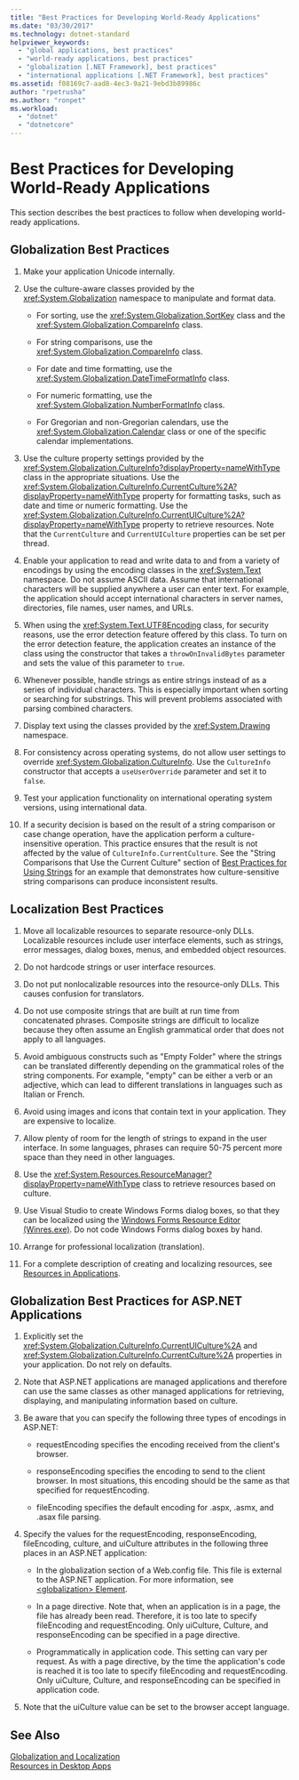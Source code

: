 ```yaml
---
title: "Best Practices for Developing World-Ready Applications"
ms.date: "03/30/2017"
ms.technology: dotnet-standard
helpviewer_keywords: 
  - "global applications, best practices"
  - "world-ready applications, best practices"
  - "globalization [.NET Framework], best practices"
  - "international applications [.NET Framework], best practices"
ms.assetid: f08169c7-aad8-4ec3-9a21-9ebd3b89986c
author: "rpetrusha"
ms.author: "ronpet"
ms.workload: 
  - "dotnet"
  - "dotnetcore"
---
```

# Best Practices for Developing World-Ready Applications
This section describes the best practices to follow when developing world-ready applications.  
  
## Globalization Best Practices  
  
1.  Make your application Unicode internally.  
  
2.  Use the culture-aware classes provided by the <xref:System.Globalization> namespace to manipulate and format data.  
  
    -   For sorting, use the <xref:System.Globalization.SortKey> class and the <xref:System.Globalization.CompareInfo> class.  
  
    -   For string comparisons, use the <xref:System.Globalization.CompareInfo> class.  
  
    -   For date and time formatting, use the <xref:System.Globalization.DateTimeFormatInfo> class.  
  
    -   For numeric formatting, use the <xref:System.Globalization.NumberFormatInfo> class.  
  
    -   For Gregorian and non-Gregorian calendars, use the <xref:System.Globalization.Calendar> class or one of the specific calendar implementations.  
  
3.  Use the culture property settings provided by the <xref:System.Globalization.CultureInfo?displayProperty=nameWithType> class in the appropriate situations. Use the <xref:System.Globalization.CultureInfo.CurrentCulture%2A?displayProperty=nameWithType> property for formatting tasks, such as date and time or numeric formatting. Use the <xref:System.Globalization.CultureInfo.CurrentUICulture%2A?displayProperty=nameWithType> property to retrieve resources. Note that the `CurrentCulture` and `CurrentUICulture` properties can be set per thread.  
  
4.  Enable your application to read and write data to and from a variety of encodings by using the encoding classes in the <xref:System.Text> namespace. Do not assume ASCII data. Assume that international characters will be supplied anywhere a user can enter text. For example, the application should accept international characters in server names, directories, file names, user names, and URLs.  
  
5.  When using the <xref:System.Text.UTF8Encoding> class, for security reasons, use the error detection feature offered by this class. To turn on the error detection feature, the application creates an instance of the class using the constructor that takes a `throwOnInvalidBytes` parameter and sets the value of this parameter to `true`.  
  
6.  Whenever possible, handle strings as entire strings instead of as a series of individual characters. This is especially important when sorting or searching for substrings. This will prevent problems associated with parsing combined characters.  
  
7.  Display text using the classes provided by the <xref:System.Drawing> namespace.  
  
8.  For consistency across operating systems, do not allow user settings to override <xref:System.Globalization.CultureInfo>. Use the `CultureInfo` constructor that accepts a `useUserOverride` parameter and set it to `false`.  
  
9. Test your application functionality on international operating system versions, using international data.  
  
10. If a security decision is based on the result of a string comparison or case change operation, have the application perform a culture-insensitive operation. This practice ensures that the result is not affected by the value of `CultureInfo.CurrentCulture`. See the "String Comparisons that Use the Current Culture" section of [Best Practices for Using Strings](../../../docs/standard/base-types/best-practices-strings.md) for an example that demonstrates how culture-sensitive string comparisons can produce inconsistent results.  
  
## Localization Best Practices  
  
1.  Move all localizable resources to separate resource-only DLLs. Localizable resources include user interface elements, such as strings, error messages, dialog boxes, menus, and embedded object resources.  
  
2.  Do not hardcode strings or user interface resources.  
  
3.  Do not put nonlocalizable resources into the resource-only DLLs. This causes confusion for translators.  
  
4.  Do not use composite strings that are built at run time from concatenated phrases. Composite strings are difficult to localize because they often assume an English grammatical order that does not apply to all languages.  
  
5.  Avoid ambiguous constructs such as "Empty Folder" where the strings can be translated differently depending on the grammatical roles of the string components. For example, "empty" can be either a verb or an adjective, which can lead to different translations in languages such as Italian or French.  
  
6.  Avoid using images and icons that contain text in your application. They are expensive to localize.  
  
7.  Allow plenty of room for the length of strings to expand in the user interface. In some languages, phrases can require 50-75 percent more space than they need in other languages.  
  
8.  Use the <xref:System.Resources.ResourceManager?displayProperty=nameWithType> class to retrieve resources based on culture.  
  
9. Use Visual Studio to create Windows Forms dialog boxes, so that they can be localized using the [Windows Forms Resource Editor (Winres.exe)](../../../docs/framework/tools/winres-exe-windows-forms-resource-editor.md). Do not code Windows Forms dialog boxes by hand.  
  
10. Arrange for professional localization (translation).  
  
11. For a complete description of creating and localizing resources, see [Resources in Applications](../../../docs/framework/resources/index.md).  
  
## Globalization Best Practices for ASP.NET Applications  
  
1.  Explicitly set the <xref:System.Globalization.CultureInfo.CurrentUICulture%2A> and <xref:System.Globalization.CultureInfo.CurrentCulture%2A> properties in your application. Do not rely on defaults.  
  
2.  Note that ASP.NET applications are managed applications and therefore can use the same classes as other managed applications for retrieving, displaying, and manipulating information based on culture.  
  
3.  Be aware that you can specify the following three types of encodings in ASP.NET:  
  
    -   requestEncoding specifies the encoding received from the client's browser.  
  
    -   responseEncoding specifies the encoding to send to the client browser. In most situations, this encoding should be the same as that specified for requestEncoding.  
  
    -   fileEncoding specifies the default encoding for .aspx, .asmx, and .asax file parsing.  
  
4.  Specify the values for the requestEncoding, responseEncoding, fileEncoding, culture, and uiCulture attributes in the following three places in an ASP.NET application:  
  
    -   In the globalization section of a Web.config file. This file is external to the ASP.NET application. For more information, see [\<globalization> Element](https://msdn.microsoft.com/library/e2dffc8e-ebd2-439b-a2fd-e3ac5e620da7).  
  
    -   In a page directive. Note that, when an application is in a page, the file has already been read. Therefore, it is too late to specify fileEncoding and requestEncoding. Only uiCulture, Culture, and responseEncoding can be specified in a page directive.  
  
    -   Programmatically in application code. This setting can vary per request. As with a page directive, by the time the application's code is reached it is too late to specify fileEncoding and requestEncoding. Only uiCulture, Culture, and responseEncoding can be specified in application code.  
  
5.  Note that the uiCulture value can be set to the browser accept language.  
  
## See Also  
 [Globalization and Localization](../../../docs/standard/globalization-localization/index.md)  
 [Resources in Desktop Apps](../../../docs/framework/resources/index.md)
